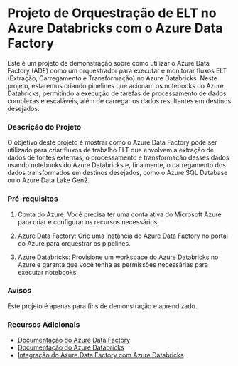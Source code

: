 # Projeto de Orquestração de ELT no Azure Databricks com o Azure Data Factory

Este é um projeto de demonstração sobre como utilizar o Azure Data Factory (ADF) como um orquestrador para executar e monitorar fluxos ELT (Extração, Carregamento e Transformação) no Azure Databricks. Neste projeto, estaremos criando pipelines que acionam os notebooks do Azure Databricks, permitindo a execução de tarefas de processamento de dados complexas e escaláveis, além de carregar os dados resultantes em destinos desejados.

### Descrição do Projeto
O objetivo deste projeto é mostrar como o Azure Data Factory pode ser utilizado para criar fluxos de trabalho ELT que envolvem a extração de dados de fontes externas, o processamento e transformação desses dados usando notebooks do Azure Databricks e, finalmente, o carregamento dos dados transformados em destinos desejados, como o Azure SQL Database ou o Azure Data Lake Gen2.

### Pré-requisitos

1. Conta do Azure: Você precisa ter uma conta ativa do Microsoft Azure para criar e configurar os recursos necessários.

2. Azure Data Factory: Crie uma instância do Azure Data Factory no portal do Azure para orquestrar os pipelines.

3. Azure Databricks: Provisione um workspace do Azure Databricks no Azure e garanta que você tenha as permissões necessárias para executar notebooks.

### Avisos

Este projeto é apenas para fins de demonstração e aprendizado.

### Recursos Adicionais
- [Documentação do Azure Data Factory](https://learn.microsoft.com/en-us/azure/data-factory/)
- [Documentação do Azure Databricks](https://learn.microsoft.com/en-us/azure/databricks/)
- [Integração do Azure Data Factory com Azure Databricks](https://learn.microsoft.com/en-us/azure/data-factory/transform-data-using-databricks-notebook)
